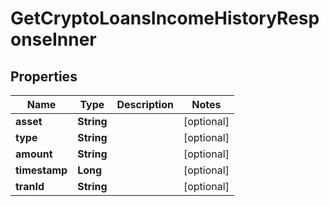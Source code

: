 

# GetCryptoLoansIncomeHistoryResponseInner


## Properties

| Name | Type | Description | Notes |
|------------ | ------------- | ------------- | -------------|
|**asset** | **String** |  |  [optional] |
|**type** | **String** |  |  [optional] |
|**amount** | **String** |  |  [optional] |
|**timestamp** | **Long** |  |  [optional] |
|**tranId** | **String** |  |  [optional] |



